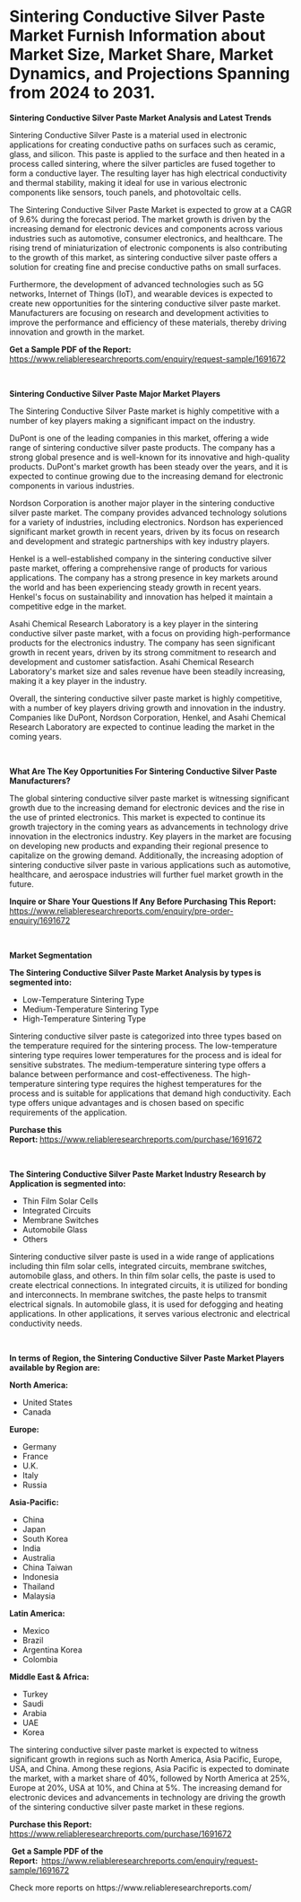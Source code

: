 <p><h1>Sintering Conductive Silver Paste Market Furnish Information about Market Size, Market Share, Market Dynamics, and Projections Spanning from 2024 to 2031.</h1></p><p><strong>Sintering Conductive Silver Paste Market Analysis and Latest Trends</strong></p>
<p><p>Sintering Conductive Silver Paste is a material used in electronic applications for creating conductive paths on surfaces such as ceramic, glass, and silicon. This paste is applied to the surface and then heated in a process called sintering, where the silver particles are fused together to form a conductive layer. The resulting layer has high electrical conductivity and thermal stability, making it ideal for use in various electronic components like sensors, touch panels, and photovoltaic cells.</p><p>The Sintering Conductive Silver Paste Market is expected to grow at a CAGR of 9.6% during the forecast period. The market growth is driven by the increasing demand for electronic devices and components across various industries such as automotive, consumer electronics, and healthcare. The rising trend of miniaturization of electronic components is also contributing to the growth of this market, as sintering conductive silver paste offers a solution for creating fine and precise conductive paths on small surfaces.</p><p>Furthermore, the development of advanced technologies such as 5G networks, Internet of Things (IoT), and wearable devices is expected to create new opportunities for the sintering conductive silver paste market. Manufacturers are focusing on research and development activities to improve the performance and efficiency of these materials, thereby driving innovation and growth in the market.</p></p>
<p><strong>Get a Sample PDF of the Report:&nbsp;</strong> <a href="https://www.reliableresearchreports.com/enquiry/request-sample/1691672">https://www.reliableresearchreports.com/enquiry/request-sample/1691672</a></p>
<p>&nbsp;</p>
<p><strong>Sintering Conductive Silver Paste Major Market Players</strong></p>
<p><p>The Sintering Conductive Silver Paste market is highly competitive with a number of key players making a significant impact on the industry. </p><p>DuPont is one of the leading companies in this market, offering a wide range of sintering conductive silver paste products. The company has a strong global presence and is well-known for its innovative and high-quality products. DuPont's market growth has been steady over the years, and it is expected to continue growing due to the increasing demand for electronic components in various industries.</p><p>Nordson Corporation is another major player in the sintering conductive silver paste market. The company provides advanced technology solutions for a variety of industries, including electronics. Nordson has experienced significant market growth in recent years, driven by its focus on research and development and strategic partnerships with key industry players.</p><p>Henkel is a well-established company in the sintering conductive silver paste market, offering a comprehensive range of products for various applications. The company has a strong presence in key markets around the world and has been experiencing steady growth in recent years. Henkel's focus on sustainability and innovation has helped it maintain a competitive edge in the market.</p><p>Asahi Chemical Research Laboratory is a key player in the sintering conductive silver paste market, with a focus on providing high-performance products for the electronics industry. The company has seen significant growth in recent years, driven by its strong commitment to research and development and customer satisfaction. Asahi Chemical Research Laboratory's market size and sales revenue have been steadily increasing, making it a key player in the industry.</p><p>Overall, the sintering conductive silver paste market is highly competitive, with a number of key players driving growth and innovation in the industry. Companies like DuPont, Nordson Corporation, Henkel, and Asahi Chemical Research Laboratory are expected to continue leading the market in the coming years.</p></p>
<p>&nbsp;</p>
<p><strong>What Are The Key Opportunities For Sintering Conductive Silver Paste Manufacturers?</strong></p>
<p><p>The global sintering conductive silver paste market is witnessing significant growth due to the increasing demand for electronic devices and the rise in the use of printed electronics. This market is expected to continue its growth trajectory in the coming years as advancements in technology drive innovation in the electronics industry. Key players in the market are focusing on developing new products and expanding their regional presence to capitalize on the growing demand. Additionally, the increasing adoption of sintering conductive silver paste in various applications such as automotive, healthcare, and aerospace industries will further fuel market growth in the future.</p></p>
<p><strong>Inquire or Share Your Questions If Any Before Purchasing This Report:</strong> <a href="https://www.reliableresearchreports.com/enquiry/pre-order-enquiry/1691672">https://www.reliableresearchreports.com/enquiry/pre-order-enquiry/1691672</a></p>
<p>&nbsp;</p>
<p><strong>Market Segmentation</strong></p>
<p><strong>The Sintering Conductive Silver Paste Market Analysis by types is segmented into:</strong></p>
<p><ul><li>Low-Temperature Sintering Type</li><li>Medium-Temperature Sintering Type</li><li>High-Temperature Sintering Type</li></ul></p>
<p><p>Sintering conductive silver paste is categorized into three types based on the temperature required for the sintering process. The low-temperature sintering type requires lower temperatures for the process and is ideal for sensitive substrates. The medium-temperature sintering type offers a balance between performance and cost-effectiveness. The high-temperature sintering type requires the highest temperatures for the process and is suitable for applications that demand high conductivity. Each type offers unique advantages and is chosen based on specific requirements of the application.</p></p>
<p><strong>Purchase this Report:&nbsp;</strong><a href="https://www.reliableresearchreports.com/purchase/1691672">https://www.reliableresearchreports.com/purchase/1691672</a></p>
<p>&nbsp;</p>
<p><strong>The Sintering Conductive Silver Paste Market Industry Research by Application is segmented into:</strong></p>
<p><ul><li>Thin Film Solar Cells</li><li>Integrated Circuits</li><li>Membrane Switches</li><li>Automobile Glass</li><li>Others</li></ul></p>
<p><p>Sintering conductive silver paste is used in a wide range of applications including thin film solar cells, integrated circuits, membrane switches, automobile glass, and others. In thin film solar cells, the paste is used to create electrical connections. In integrated circuits, it is utilized for bonding and interconnects. In membrane switches, the paste helps to transmit electrical signals. In automobile glass, it is used for defogging and heating applications. In other applications, it serves various electronic and electrical conductivity needs.</p></p>
<p>&nbsp;</p>
<p><strong>In terms of Region, the Sintering Conductive Silver Paste Market Players available by Region are:</strong></p>
<p>
    <p> <strong> North America: </strong>
        <ul>
            <li>United States</li>
            <li>Canada</li>
        </ul>
        </p> 
    <p> <strong> Europe: </strong>
        <ul>
            <li>Germany</li>
            <li>France</li>
            <li>U.K.</li>
            <li>Italy</li>
            <li>Russia</li>
        </ul>
        </p> 
    <p> <strong> Asia-Pacific: </strong>
        <ul>
            <li>China</li>
            <li>Japan</li>
            <li>South Korea</li>
            <li>India</li>
            <li>Australia</li>
            <li>China Taiwan</li>
            <li>Indonesia</li>
            <li>Thailand</li>
            <li>Malaysia</li>
        </ul>
        </p> 
    <p> <strong> Latin America: </strong>
        <ul>
            <li>Mexico</li>
            <li>Brazil</li>
            <li>Argentina Korea</li>
            <li>Colombia</li>
        </ul>
        </p> 
    <p> <strong> Middle East & Africa: </strong>
        <ul>
            <li>Turkey</li>
            <li>Saudi</li>
            <li>Arabia</li>
            <li>UAE</li>
            <li>Korea</li>
        </ul>
    </p>
    </p>
<p><p>The sintering conductive silver paste market is expected to witness significant growth in regions such as North America, Asia Pacific, Europe, USA, and China. Among these regions, Asia Pacific is expected to dominate the market, with a market share of 40%, followed by North America at 25%, Europe at 20%, USA at 10%, and China at 5%. The increasing demand for electronic devices and advancements in technology are driving the growth of the sintering conductive silver paste market in these regions.</p></p>
<p><strong>Purchase this Report: </strong><a href="https://www.reliableresearchreports.com/purchase/1691672">https://www.reliableresearchreports.com/purchase/1691672</a></p>
<p>&nbsp;<strong>Get a Sample PDF of the Report:&nbsp;&nbsp;</strong><a href="https://www.reliableresearchreports.com/enquiry/request-sample/1691672">https://www.reliableresearchreports.com/enquiry/request-sample/1691672</a></p>
<p><strong></strong></p>
<p>Check more reports on https://www.reliableresearchreports.com/</p>